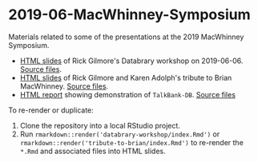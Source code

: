 # 2019-06-MacWhinney-Symposium
Materials related to some of the presentations at the 2019 MacWhinney Symposium.

- [HTML slides](https://gilmore-lab.github.io/2019-06-MacWhinney-Symposium/databrary-workshop) of Rick Gilmore's Databrary workshop on 2019-06-06. [Source files](https://github.com/gilmore-lab/2019-06-MacWhinney-Symposium/databrary-workshop).
- [HTML slides](https://gilmore-lab.github.io/2019-06-MacWhinney-Symposium/tribute-to-brian) of Rick Gilmore and Karen Adolph's tribute to Brian MacWhinney. [Source files](https://github.com/gilmore-lab/2019-06-MacWhinney-Symposium/tribute-to-brian).
- [HTML report](https://gilmore-lab.github.io/2019-06-MacWhinney-Symposium/TalkBankDB/) showing demonstration of `TalkBank-DB`. [Source files](https://github.com/gilmore-lab/2019-06-MacWhinney-Symposium/TalkBankDB)

To re-render or duplicate:

1. Clone the repository into a local RStudio project.
2. Run `rmarkdown::render('databrary-workshop/index.Rmd')` or `rmarkdown::render('tribute-to-brian/index.Rmd')` to re-render the `*.Rmd` and associated files into HTML slides.
